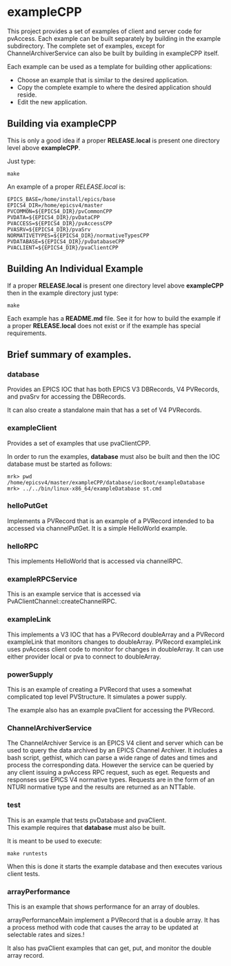 # exampleCPP

This project provides a set of examples of client and server code for pvAccess.
Each example can be built separately by building in the example subdirectory.
The complete set of examples, except for ChannelArchiverService can also be built by building in exampleCPP itself.

Each example can be used as a template for building other applications:

* Choose an example that is similar to the desired application.
* Copy the complete example to where the desired application should reside.
* Edit the new application.

## Building via exampleCPP

This is only a good idea if a proper **RELEASE.local** is present one directory level above **exampleCPP**.

Just type:

    make

An example of a proper *RELEASE.local* is:

    EPICS_BASE=/home/install/epics/base
    EPICS4_DIR=/home/epicsv4/master
    PVCOMMON=${EPICS4_DIR}/pvCommonCPP
    PVDATA=${EPICS4_DIR}/pvDataCPP
    PVACCESS=${EPICS4_DIR}/pvAccessCPP
    PVASRV=${EPICS4_DIR}/pvaSrv
    NORMATIVETYPES=${EPICS4_DIR}/normativeTypesCPP
    PVDATABASE=${EPICS4_DIR}/pvDatabaseCPP
    PVACLIENT=${EPICS4_DIR}/pvaClientCPP


## Building An Individual Example

If a proper **RELEASE.local** is present one directory level above **exampleCPP** then in the example directory just type:

    make

Each example has a **README.md** file. See it for how to build the example if a proper **RELEASE.local**
does not exist or if the example has special requirements.

## Brief summary of examples.

### database

Provides an EPICS IOC that has both EPICS V3 DBRecords, V4 PVRecords, and pvaSrv for accessing the DBRecords.

It can also create a standalone main that has a set of V4 PVRecords.


### exampleClient

Provides a set of examples that use pvaClientCPP.

In order to run the examples, **database** must also be built and then the IOC database must be started as follows:

    mrk> pwd
    /home/epicsv4/master/exampleCPP/database/iocBoot/exampleDatabase
    mrk> ../../bin/linux-x86_64/exampleDatabase st.cmd


### helloPutGet

Implements a PVRecord that is an example of a PVRecord intended to ba accessed via channelPutGet.
It is a simple HelloWorld example.

### helloRPC

This implements HelloWorld that is accessed via channelRPC.

### exampleRPCService

This is an example service that is accessed via PvAClientChannel::createChannelRPC.

### exampleLink

This implements a V3 IOC that has a PVRecord doubleArray and a PVRecord exampleLink that monitors changes to doubleArray. PVRecord exampleLink uses pvAccess client code to monitor for changes in doubleArray. It can use either provider local or pva to connect to doubleArray.


### powerSupply

This is an example of creating a PVRecord that uses a somewhat complicated top level PVStructure.
It simulates a power supply.

The example also has an example pvaClient for accessing the PVRecord.

### ChannelArchiverService

The ChannelArchiver Service is an EPICS V4 client and server which can be used
to query the data archived by an EPICS Channel Archiver. It includes a bash
script, gethist, which can parse a wide range of dates and times and process
the corresponding data. However the service can be queried by any client
issuing a pvAccess RPC request, such as eget. Requests and responses use EPICS V4
normative types. Requests are in the form of an NTURI normative type and the results are returned as an NTTable. 

### test

This is an example that tests pvDatabase and pvaClient.   
This example requires that **database** must also be built. 

It is meant to be used to execute:

    make runtests


When this is done it starts the example database and then executes various client tests.

###  arrayPerformance

This is an example that shows performance for an array of doubles.

arrayPerformanceMain implement a PVRecord that is a double array.
It has a process method with code that causes the array to be updated at selectable rates and sizes.!

It also has pvaClient examples that can get, put, and monitor the double array record.


